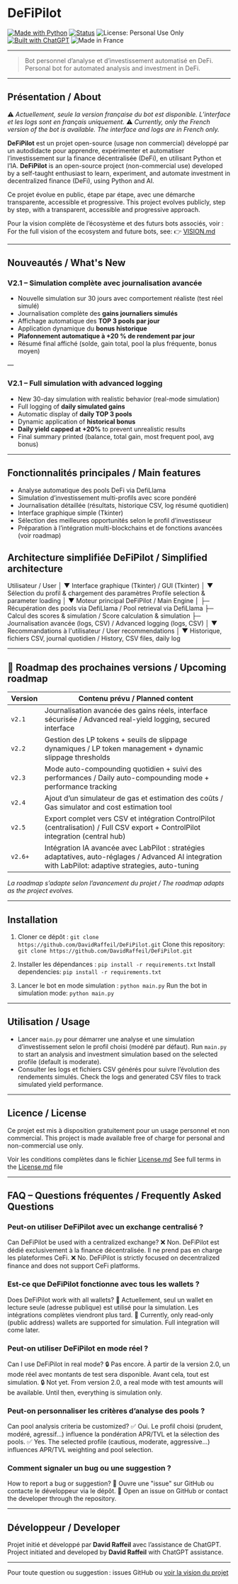 # DeFiPilot

[![Made with Python](https://img.shields.io/badge/Made%20with-Python-3776AB?logo=python\&logoColor=white)](https://www.python.org/)
[![Status](https://img.shields.io/badge/status-stable-brightgreen)]()
![License: Personal Use Only](https://img.shields.io/badge/license-Personal--Use--Only-lightgrey)
[![Built with ChatGPT](https://img.shields.io/badge/built%20with-ChatGPT-10a37f?logo=openai\&logoColor=white)](https://openai.com/chatgpt)
![Made in France](https://img.shields.io/badge/Made%20in-France-blue?logo=france\&logoColor=white)

---

> Bot personnel d’analyse et d’investissement automatisé en DeFi.
> Personal bot for automated analysis and investment in DeFi.

---

## Présentation / About

⚠️ *Actuellement, seule la version française du bot est disponible. L’interface et les logs sont en français uniquement.*
⚠️ *Currently, only the French version of the bot is available. The interface and logs are in French only.*

**DeFiPilot** est un projet open-source (usage non commercial) développé par un autodidacte pour apprendre, expérimenter et automatiser l’investissement sur la finance décentralisée (DeFi), en utilisant Python et l’IA.
**DeFiPilot** is an open-source project (non-commercial use) developed by a self-taught enthusiast to learn, experiment, and automate investment in decentralized finance (DeFi), using Python and AI.

Ce projet évolue en public, étape par étape, avec une démarche transparente, accessible et progressive.
This project evolves publicly, step by step, with a transparent, accessible and progressive approach.

Pour la vision complète de l’écosystème et des futurs bots associés, voir :
For the full vision of the ecosystem and future bots, see:
👉 [VISION.md](https://github.com/DavidRaffeil/DeFiPilot/blob/main/VISION.md)

---

## Nouveautés / What's New

### V2.1 – Simulation complète avec journalisation avancée

* Nouvelle simulation sur 30 jours avec comportement réaliste (test réel simulé)
* Journalisation complète des **gains journaliers simulés**
* Affichage automatique des **TOP 3 pools par jour**
* Application dynamique du **bonus historique**
* **Plafonnement automatique à +20 % de rendement par jour**
* Résumé final affiché (solde, gain total, pool la plus fréquente, bonus moyen)

—

### V2.1 – Full simulation with advanced logging

* New 30-day simulation with realistic behavior (real-mode simulation)
* Full logging of **daily simulated gains**
* Automatic display of **daily TOP 3 pools**
* Dynamic application of **historical bonus**
* **Daily yield capped at +20%** to prevent unrealistic results
* Final summary printed (balance, total gain, most frequent pool, avg bonus)

---

## Fonctionnalités principales / Main features

* Analyse automatique des pools DeFi via DefiLlama
* Simulation d’investissement multi-profils avec score pondéré
* Journalisation détaillée (résultats, historique CSV, log résumé quotidien)
* Interface graphique simple (Tkinter)
* Sélection des meilleures opportunités selon le profil d’investisseur
* Préparation à l’intégration multi-blockchains et de fonctions avancées (voir roadmap)

## Architecture simplifiée DeFiPilot / Simplified architecture

Utilisateur / User
│
▼
Interface graphique (Tkinter) / GUI (Tkinter)
│
▼
Sélection du profil & chargement des paramètres
Profile selection & parameter loading
│
▼
Moteur principal DeFiPilot / Main Engine
│
├─ Récupération des pools via DefiLlama / Pool retrieval via DefiLlama
├─ Calcul des scores & simulation / Score calculation & simulation
├─ Journalisation avancée (logs, CSV) / Advanced logging (logs, CSV)
│
▼
Recommandations à l'utilisateur / User recommendations
│
▼
Historique, fichiers CSV, journal quotidien / History, CSV files, daily log

---

## 🚣️ Roadmap des prochaines versions / Upcoming roadmap

| Version | Contenu prévu / Planned content                                                                                                                        |
| ------- | ------------------------------------------------------------------------------------------------------------------------------------------------------ |
| `v2.1`  | Journalisation avancée des gains réels, interface sécurisée / Advanced real-yield logging, secured interface                                           |
| `v2.2`  | Gestion des LP tokens + seuils de slippage dynamiques / LP token management + dynamic slippage thresholds                                              |
| `v2.3`  | Mode auto-compounding quotidien + suivi des performances / Daily auto-compounding mode + performance tracking                                          |
| `v2.4`  | Ajout d’un simulateur de gas et estimation des coûts / Gas simulator and cost estimation tool                                                          |
| `v2.5`  | Export complet vers CSV et intégration ControlPilot (centralisation) / Full CSV export + ControlPilot integration (central hub)                        |
| `v2.6+` | Intégration IA avancée avec LabPilot : stratégies adaptatives, auto-réglages / Advanced AI integration with LabPilot: adaptive strategies, auto-tuning |

*La roadmap s’adapte selon l’avancement du projet / The roadmap adapts as the project evolves.*

---

## Installation

1. Cloner ce dépôt :
   `git clone https://github.com/DavidRaffeil/DeFiPilot.git`
   Clone this repository:
   `git clone https://github.com/DavidRaffeil/DeFiPilot.git`

2. Installer les dépendances :
   `pip install -r requirements.txt`
   Install dependencies:
   `pip install -r requirements.txt`

3. Lancer le bot en mode simulation :
   `python main.py`
   Run the bot in simulation mode:
   `python main.py`

---

## Utilisation / Usage

* Lancer `main.py` pour démarrer une analyse et une simulation d’investissement selon le profil choisi (modéré par défaut).
  Run `main.py` to start an analysis and investment simulation based on the selected profile (default is moderate).
* Consulter les logs et fichiers CSV générés pour suivre l’évolution des rendements simulés.
  Check the logs and generated CSV files to track simulated yield performance.

---

## Licence / License

Ce projet est mis à disposition gratuitement pour un usage personnel et non commercial.
This project is made available free of charge for personal and non-commercial use only.

Voir les conditions complètes dans le fichier [License.md](./License.md)
See full terms in the [License.md](./License.md) file

---

## FAQ – Questions fréquentes / Frequently Asked Questions

### Peut-on utiliser DeFiPilot avec un exchange centralisé ?

Can DeFiPilot be used with a centralized exchange?
❌ Non. DeFiPilot est dédié exclusivement à la finance décentralisée. Il ne prend pas en charge les plateformes CeFi.
❌ No. DeFiPilot is strictly focused on decentralized finance and does not support CeFi platforms.

### Est-ce que DeFiPilot fonctionne avec tous les wallets ?

Does DeFiPilot work with all wallets?
🧪 Actuellement, seul un wallet en lecture seule (adresse publique) est utilisé pour la simulation. Les intégrations complètes viendront plus tard.
🧪 Currently, only read-only (public address) wallets are supported for simulation. Full integration will come later.

### Peut-on utiliser DeFiPilot en mode réel ?

Can I use DeFiPilot in real mode?
🔒 Pas encore. À partir de la version 2.0, un mode réel avec montants de test sera disponible. Avant cela, tout est simulation.
🔒 Not yet. From version 2.0, a real mode with test amounts will be available. Until then, everything is simulation only.

### Peut-on personnaliser les critères d’analyse des pools ?

Can pool analysis criteria be customized?
✅ Oui. Le profil choisi (prudent, modéré, agressif…) influence la pondération APR/TVL et la sélection des pools.
✅ Yes. The selected profile (cautious, moderate, aggressive...) influences APR/TVL weighting and pool selection.

### Comment signaler un bug ou une suggestion ?

How to report a bug or suggestion?
💬 Ouvre une "issue" sur GitHub ou contacte le développeur via le dépôt.
💬 Open an issue on GitHub or contact the developer through the repository.

---

## Développeur / Developer

Projet initié et développé par **David Raffeil** avec l’assistance de ChatGPT.
Project initiated and developed by **David Raffeil** with ChatGPT assistance.

---

Pour toute question ou suggestion : issues GitHub ou [voir la vision du projet](https://github.com/DavidRaffeil/DeFiPilot/blob/main/VISION.md)

